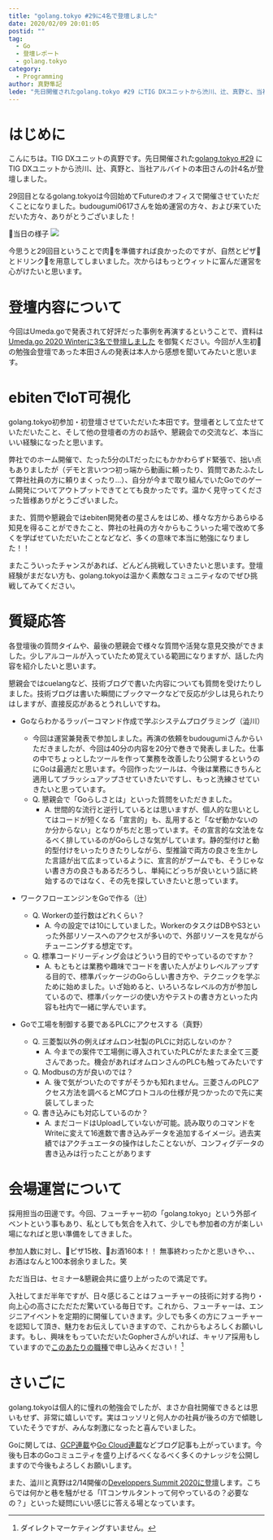 ```yaml
---
title: "golang.tokyo #29に4名で登壇しました"
date: 2020/02/09 20:01:05
postid: ""
tag:
  - Go
  - 登壇レポート
  - golang.tokyo
category:
  - Programming
author: 真野隼記
lede: "先日開催されたgolang.tokyo #29 にTIG DXユニットから渋川、辻、真野と、当社アルバイトの本田さんの計4名が登壇しました。今回始めてFutureのオフィスで開催させていただくことになりました。budougumi0617さんを始め運営の方々、および来ていただいた方々、ありがとうございました！"
---
```

# はじめに

こんにちは。TIG DXユニットの真野です。先日開催された[golang.tokyo #29](https://golangtokyo.connpass.com/event/164955/) にTIG DXユニットから渋川、辻、真野と、当社アルバイトの本田さんの計4名が登壇しました。

29回目となるgolang.tokyoは今回始めてFutureのオフィスで開催させていただくことになりました。budougumi0617さんを始め運営の方々、および来ていただいた方々、ありがとうございました！

🎤当日の様子
<img src="/images/20200209/photo_20200210_01.jpeg" class="img-middle-size" loading="lazy">

今思うと29回目ということで肉🍖を準備すれば良かったのですが、自然とピザ🍕とドリンク🍹を用意してしまいました。次からはもっとウィットに富んだ運営を心がけたいと思います。


# 登壇内容について

今回はUmeda.goで発表されて好評だった事例を再演するということで、資料は [Umeda.go 2020 Winterに3名で登壇しました](/articles/20200127/) を御覧ください。今回が人生初🔰の勉強会登壇であった本田さんの発表は本人から感想を聞いてみたいと思います。

# ebitenでIoT可視化

<script async class="speakerdeck-embed" data-slide="1" data-id="f280d9e36d834062b0a7cb353c93846f" data-ratio="1.77777777777778" src="//speakerdeck.com/assets/embed.js"></script>


golang.tokyo初参加・初登壇させていただいた本田です。登壇者として立たせていただいたこと、そして他の登壇者の方のお話や、懇親会での交流など、本当にいい経験になったと思います。

弊社でのホーム開催で、たった5分のLTだったにもかかわらずド緊張で、拙い点もありましたが（デモと言いつつ初っ端から動画に頼ったり、質問であたふたして弊社社員の方に頼りまくったり...）、自分が今まで取り組んでいたGoでのゲーム開発についてアウトプットできてとても良かったです。温かく見守ってくださった皆様ありがとうございました。

また、質問や懇親会ではebiten開発者の星さんをはじめ、様々な方からあらゆる知見を得ることができたこと、弊社の社員の方々からもこういった場で改めて多くを学ばせていただいたことなどなど、多くの意味で本当に勉強になりました！！

またこういったチャンスがあれば、どんどん挑戦していきたいと思います。登壇経験がまだない方も、golang.tokyoは温かく素敵なコミュニティなのでぜひ挑戦してみてください。




# 質疑応答

各登壇後の質問タイムや、最後の懇親会で様々な質問や活発な意見交換ができました。少しアルコールが入っていたため覚えている範囲になりますが、話した内容を紹介したいと思います。

懇親会ではcuelangなど、技術ブログで書いた内容についても質問を受けたりしました。技術ブログは書いた瞬間にブックマークなどで反応が少しは見られたりはしますが、直接反応があるとうれしいですね。

* Goならわかるラッパーコマンド作成で学ぶシステムプログラミング（澁川）
    * 今回は運営兼発表で参加しました。再演の依頼をbudougumiさんからいただきましたが、今回は40分の内容を20分で巻きで発表しました。仕事の中でちょっとしたツールを作って業務を改善したり公開するというのにGoは最適だと思います。今回作ったツールは、今後は業務にきちんと適用してブラッシュアップさせていきたいですし、もっと洗練させていきたいと思っています。
    * Q. 懇親会で「Goらしさとは」といった質問をいただきました。
         * A. 世間的な流行と逆行しているとは思いますが、個人的な思いとしてはコードが短くなる「宣言的」も、乱用すると「なぜ動かないのか分からない」となりがちだと思っています。その宣言的な文法をなるべく排しているのがGoらしさな気がしています。静的型付けと動的型付けをいったりきたりしながら、型推論で両方の良さを生かした言語が出て広まっているように、宣言的がブームでも、そうじゃない書き方の良さもあるだろうし、単純にどっちが良いという話に終始するのではなく、その先を探していきたいと思っています。

* ワークフローエンジンをGoで作る（辻）
    * Q. Workerの並行数はどれくらい？
        * A. 今の設定では10にしていました。WorkerのタスクはDBやS3といった外部リソースへのアクセスが多いので、外部リソースを見ながらチューニングする想定です。
    * Q. 標準コードリーディング会はどういう目的でやっているのですか？
        * A. もともとは業務や趣味でコードを書いた人がよりレベルアップする目的で、標準パッケージのGoらしい書き方や、テクニックを学ぶために始めました。いざ始めると、いろいろなレベルの方が参加しているので、標準パッケージの使い方やテストの書き方といった内容も社内で一緒に学んでいます。
* Goで工場を制御する要であるPLCにアクセスする（真野）
    * Q. 三菱製以外の例えばオムロン社製のPLCに対応しないのか？
        * A. 今までの案件で工場側に導入されていたPLCがたまたま全て三菱さんであった。機会があればオムロンさんのPLCも触ってみたいです
    * Q. Modbusの方が良いのでは？
        * A. 後で気がついたのですがそうかも知れません。三菱さんのPLCアクセス方法を調べるとMCプロトコルの仕様が見つかったので先に実装してしまった
    * Q. 書き込みにも対応しているのか？
        * A. まだコードはUploadしていないが可能。読み取りのコマンドをWriteに変えて16進数で書き込みデータを追加するイメージ。過去実績ではアクチュエータの操作はしたことないが、コンフィグデータの書き込みは行ったことがあります


# 会場運営について

採用担当の田邊です。今回、フューチャー初の「golang.tokyo」という外部イベントという事もあり、私としても気合を入れて、少しでも参加者の方が楽しい場になればと思い準備をしてきました。

参加人数に対し、🍕ピザ15枚、🍺お酒160本！！
無事終わったかと思いきや、、、お酒はなんと100本弱余りました。笑

ただ当日は、セミナー&懇親会共に盛り上がったので満足です。

入社してまだ半年ですが、日々感じることはフューチャーの技術に対する拘り・向上心の高さにただただ驚いている毎日です。これから、フューチャーは、エンジニアイベントを定期的に開催していきます。少しでも多くの方にフューチャーを認知して頂き、魅力をお伝えしていきますので、これからもよろしくお願いします。もし、興味をもっていただいたGopherさんがいれば、キャリア採用もしていますので[このあたりの職種](https://progres12.jposting.net/pgfuture/u/job.phtml?job_code=215)で申し込みください！ [^1]


# さいごに

golang.tokyoは個人的に憧れの勉強会でしたが、まさか自社開催できるとは思いもせず、非常に嬉しいです。実はコッソリと何人かの社員が後ろの方で傾聴していたそうですが、みんな刺激になったと喜んでいました。

Goに関しては、[GCP連載](/articles/20200202/)や[Go Cloud連載](/tags/GoCDK/)などブログ記事も上がっています。今後も日本のGoコミュニティを盛り上げるべくなるべく多くのナレッジを公開しますので今後もよろしくお願いします。

また、澁川と真野は2/14開催の[Developpers Summit 2020に登壇](https://event.shoeisha.jp/devsumi/20200213/session/2413/)します。こちらでは何かと巷を騒がせる「ITコンサルタントって何やっているの？必要なの？」といった疑問にいい感じに答える場となっています。


 [^1]: ダイレクトマーケティングすいません。

